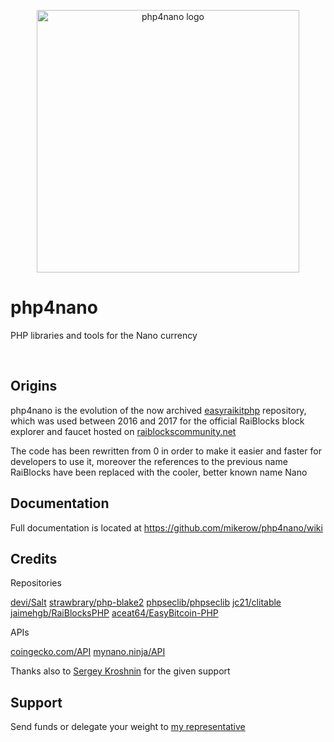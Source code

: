 <p align="center">
	<img width="420" alt="php4nano logo" src="https://raw.githubusercontent.com/mikerow/php4nano/master/media/logo.png">
</p>

# php4nano

PHP libraries and tools for the Nano currency

<br/>

## Origins

php4nano is the evolution of the now archived [easyraikitphp](https://github.com/mikerow/easyraikitphp) repository, which was used between 2016 and 2017 for the official RaiBlocks block explorer and faucet hosted on [raiblockscommunity.net](https://raiblockscommunity.net)

The code has been rewritten from 0 in order to make it easier and faster for developers to use it, moreover the references to the previous name RaiBlocks have been replaced with the cooler, better known name Nano

## Documentation

Full documentation is located at https://github.com/mikerow/php4nano/wiki

## Credits

Repositories

[devi/Salt](https://github.com/devi/Salt)
[strawbrary/php-blake2](https://github.com/strawbrary/php-blake2)
[phpseclib/phpseclib](https://github.com/phpseclib/phpseclib)
[jc21/clitable](https://github.com/jc21/clitable)
[jaimehgb/RaiBlocksPHP](https://github.com/jaimehgb/RaiBlocksPHP)
[aceat64/EasyBitcoin-PHP](https://github.com/aceat64/EasyBitcoin-PHP)

APIs

[coingecko.com/API](https://www.coingecko.com/en/api)
[mynano.ninja/API](https://mynano.ninja/api)

Thanks also to [Sergey Kroshnin](https://github.com/SergiySW) for the given support

## Support

Send funds or delegate your weight to [my representative](https://mynano.ninja/account/mikerow)
